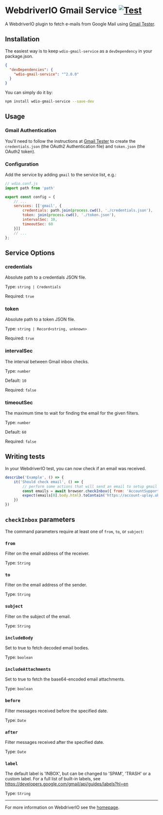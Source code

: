 # WebdriverIO Gmail Service [![Test](https://github.com/webdriverio-community/wdio-gmail-service/actions/workflows/test.yml/badge.svg)](https://github.com/webdriverio-community/wdio-gmail-service/actions/workflows/test.yml)

A WebdriverIO plugin to fetch e-mails from Google Mail using [Gmail Tester](https://github.com/levz0r/gmail-tester).

## Installation

The easiest way is to keep `wdio-gmail-service` as a `devDependency` in your package.json.

```json
{
  "devDependencies": {
    "wdio-gmail-service": "^2.0.0"
  }
}
```

You can simply do it by:

```sh
npm install wdio-gmail-service --save-dev
```

## Usage

### Gmail Authentication

You'll need to follow the instructions at [Gmail Tester](https://github.com/levz0r/gmail-tester) to create the `credentials.json` (the OAuth2 Authentication file) and `token.json` (the OAuth2 token).

### Configuration

Add the service by adding `gmail` to the service list, e.g.:

```js
// wdio.conf.js
import path from 'path'

export const config = {
    // ...
    services: [['gmail', {
        credentials: path.join(process.cwd(), './credentials.json'),
        token: join(process.cwd(), './token.json'),
        intervalSec: 10,
        timeoutSec: 60
    }]]
    // ...
};
```

## Service Options

### credentials
Absolute path to a credentials JSON file.

Type: `string | Credentials`

Required: `true`

### token
Absolute path to a token JSON file.

Type: `string | Record<string, unknown>`

Required: `true`

### intervalSec
The interval between Gmail inbox checks.

Type: `number`

Default: `10`

Required: `false`

### timeoutSec
The maximum time to wait for finding the email for the given filters.

Type: `number`

Default: `60`

Required: `false`


## Writing tests

In your WebdriverIO test, you can now check if an email was received.

```js
describe('Example', () => {
    it('Should check email', () => {
        // perform some actions that will send an email to setup gmail account
        const emails = await browser.checkInbox({ from: 'AccountSupport@ubi.com', subject: 'Ubisoft Password Change Request' });
        expect(emails[0].body.html).toContain('https://account-uplay.ubi.com/en-GB/action/change-password?genomeid=')
    })
})
```

## `checkInbox` parameters

The command parameters require at least one of `from`, `to`, or `subject`:

### `from`
Filter on the email address of the receiver.

Type: `String`

### `to`
Filter on the email address of the sender.

Type: `String`

### `subject`
Filter on the subject of the email.

Type: `String`

### `includeBody`
Set to true to fetch decoded email bodies.

Type: `boolean`

### `includeAttachments`
Set to true to fetch the base64-encoded email attachments.

Type: `boolean`

### `before`
Filter messages received before the specified date.

Type: `Date`

### `after`
Filter messages received after the specified date.

Type: `Date`

### `label`
The default label is 'INBOX', but can be changed to 'SPAM', 'TRASH' or a custom label. For a full list of built-in labels, see https://developers.google.com/gmail/api/guides/labels?hl=en

Type: `String`

---

For more information on WebdriverIO see the [homepage](https://webdriver.io).
